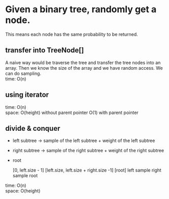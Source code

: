 # Given a binary tree, randomly get a node.
This means each node has the same probability to be returned.<br>
## transfer into TreeNode[]
A naive way would be traverse the tree and transfer the tree nodes into an array. Then we know the size of the array and we have random access. We can do sampling.<br>
time: O(n)<br>
## using iterator
time: O(n)<br>
space: O(height) without parent pointer O(1) with parent pointer
## divide & conquer
- left subtree -> sample of the left subtree + weight of the left subtree
- right subtree -> sample of the right subtree + weight of the right subtree
- root

    [0, left.size - 1] [left.size, left.size + right.size -1] [root]
       left sample                right sample                 root

time: O(n)<br>
space: O(height)

